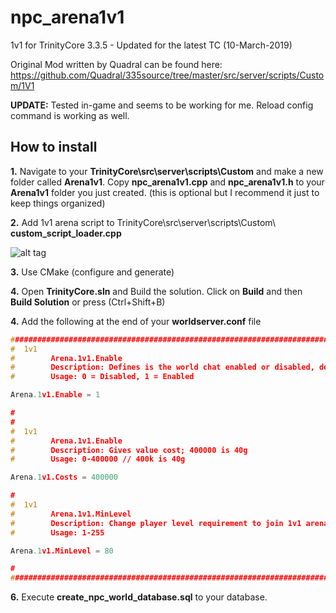 # npc_arena1v1
1v1 for TrinityCore 3.3.5 - Updated for the latest TC (10-March-2019)  
    
Original Mod written by Quadral can be found here: https://github.com/Quadral/335source/tree/master/src/server/scripts/Custom/1V1

**UPDATE:** Tested in-game and seems to be working for me. Reload config command is working as well.  
  
## How to install

**1.** Navigate to your **TrinityCore\src\server\scripts\Custom** and make a new folder called **Arena1v1**.
Copy **npc_arena1v1.cpp** and **npc_arena1v1.h** to your **Arena1v1** folder you just created. (this is optional but I recommend it just to keep things organized)

**2.** Add 1v1 arena script to TrinityCore\src\server\scripts\Custom\ **custom_script_loader.cpp**

![alt tag](https://i.ibb.co/FbwBphy/custom-script-loader.png)

**3.** Use CMake (configure and generate)

**4.** Open **TrinityCore.sln** and Build the solution. Click on **Build** and then **Build Solution** or press (Ctrl+Shift+B)

**4.** Add the following at the end of your **worldserver.conf** file  

```cpp
###################################################################################################
#  1v1
#        Arena.1v1.Enable
#	     Description: Defines is the world chat enabled or disabled, default : Enabled
#		 Usage: 0 = Disabled, 1 = Enabled

Arena.1v1.Enable = 1

#
#
#  1v1
#        Arena.1v1.Enable
#	     Description: Gives value cost; 400000 is 40g
#		 Usage: 0-400000 // 400k is 40g

Arena.1v1.Costs = 400000

#
#  1v1
#        Arena.1v1.MinLevel
#	     Description: Change player level requirement to join 1v1 arena
#		 Usage: 1-255

Arena.1v1.MinLevel = 80

#
###################################################################################################
```

**6.** Execute **create_npc_world_database.sql** to your database.
 

